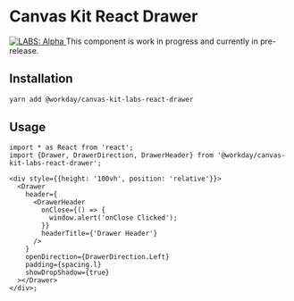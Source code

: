 # Canvas Kit React Drawer

<a href="https://github.com/Workday/canvas-kit/tree/master/modules/_labs/README.md">
  <img src="https://img.shields.io/badge/LABS-alpha-orange" alt="LABS: Alpha" />
</a>  This component is work in progress and currently in pre-release.

## Installation

```sh
yarn add @workday/canvas-kit-labs-react-drawer
```

## Usage

```tsx
import * as React from 'react';
import {Drawer, DrawerDirection, DrawerHeader} from '@workday/canvas-kit-labs-react-drawer';

<div style={{height: '100vh', position: 'relative'}}>
  <Drawer
    header={
      <DrawerHeader
        onClose={() => {
          window.alert('onClose Clicked');
        }}
        headerTitle={'Drawer Header'}
      />
    }
    openDirection={DrawerDirection.Left}
    padding={spacing.l}
    showDropShadow={true}
  ></Drawer>
</div>;
```
